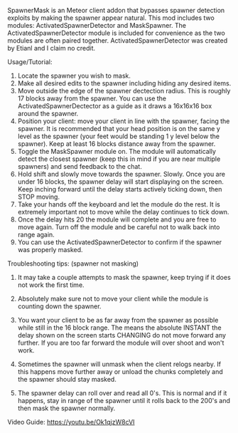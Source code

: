 SpawnerMask is an Meteor client addon that bypasses spawner detection exploits by making the spawner appear natural.
This mod includes two modules: ActivatedSpawnerDetector and MaskSpawner.
The ActivatedSpawnerDetector module is included for convenience as the two modules are often paired together. ActivatedSpawnerDetector was created by Etianl and I claim no credit.

Usage/Tutorial:
1. Locate the spawner you wish to mask.
2. Make all desired edits to the spawner including hiding any desired items.
3. Move outside the edge of the spawner dectection radius. This is roughly 17 blocks away from the spawner. You can use the ActivatedSpawnerDectector as a guide as it draws a 16x16x16 box around the spawner.
4. Position your client: move your client in line with the spawner, facing the spawner. It is recommended that your head position is on the same y level as the spawner (your feet would be standing 1 y level below the spawner). Keep at least 16 blocks distance away from the spawner.
5. Toggle the MaskSpawner module on. The module will automatically detect the closest spawner (keep this in mind if you are near multiple spawners) and send feedback to the chat.
6. Hold shift and slowly move towards the spawner. Slowly. Once you are under 16 blocks, the spawner delay will start displaying on the screen. Keep inching forward until the delay starts actively ticking down, then STOP moving.
7. Take your hands off the keyboard and let the module do the rest. It is extremely important not to move while the delay continues to tick down.
8. Once the delay hits 20 the module will complete and you are free to move again. Turn off the module and be careful not to walk back into range again.
9. You can use the ActivatedSpawnerDetector to confirm if the spawner was properly masked.

 Troubleshooting tips: (spawner not masking)
 1. It may take a couple attempts to mask the spawner, keep trying if it does not work the first time.
 2. Absolutely make sure not to move your client while the module is counting down the spawner.
 3. You want your client to be as far away from the spawner as possible while still in the 16 block range. The means the absolute INSTANT the delay shown on the screen starts CHANGING do not move forward any further. If you are too far forward the module will over shoot and won't work.

 4. Sometimes the spawner will unmask when the client relogs nearby. If this happens move further away or unload the chunks completely and the spawner should stay masked.
 5. The spawner delay can roll over and read all 0's. This is normal and if it happens, stay in range of the spawner until it rolls back to the 200's and then mask the spawner normally.

Video Guide:
https://youtu.be/Ok1qjzW8cVI

